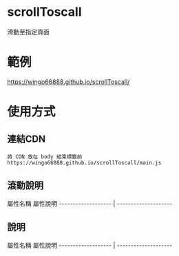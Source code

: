 # scrollToscall
滑動至指定頁面

# 範例
https://wingo66888.github.io/scrollToscall/

# 使用方式
## 連結CDN
```
將 CDN 放在 body 結束標籤前https://wingo66888.github.io/scrollToscall/main.js
```
<script src="https://wingo66888.github.io/scrollToscall/main.js"></script>

## 滾動說明
   屬性名稱             屬性說明
------------------- | --------------------
    <!-- data-st-target 要前往元素的 ID 名稱 -->
    <!-- data-st-duration 捲動所花的時間 (毫秒) -->
    <!-- data-st-offset 位移的大小 -->

## 說明
屬性名稱             屬性說明
------------------- | --------------------
    <!-- data-st-top 箭頭要出現的高度 -->
    <!-- data-st-time 特效的持續時間 -->